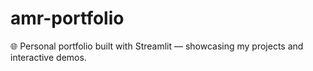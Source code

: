 # amr-portfolio
🌐 Personal portfolio built with Streamlit — showcasing my projects and interactive demos.
